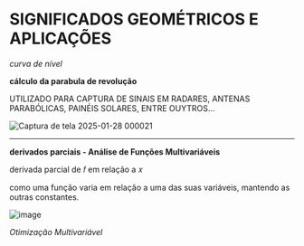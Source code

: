 # SIGNIFICADOS GEOMÉTRICOS E APLICAÇÕES

*curva de nível*

**cálculo da parabula de revolução**

UTILIZADO PARA CAPTURA DE SINAIS EM RADARES, ANTENAS PARABÓLICAS, PAINÉIS SOLARES, ENTRE OUYTROS...

![Captura de tela 2025-01-28 000021](https://github.com/user-attachments/assets/e64c9f8f-0039-4110-97b7-8b805970c27a)

---

**derivados parciais - Análise de Funções Multivariáveis**

derivada parcial de 𝑓 em relação a 𝑥 

como uma função varia em relação a uma das suas variáveis, mantendo as outras constantes.

![image](https://github.com/user-attachments/assets/4d6c324b-0275-4cdd-be2f-f16b242f8f83)



*Otimização Multivariável*


